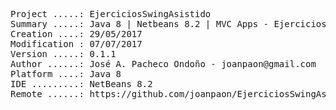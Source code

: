 <pre>

Project .....: EjerciciosSwingAsistido
Summary .....: Java 8 | Netbeans 8.2 | MVC Apps - Ejercicios
Creation ....: 29/05/2017
Modification : 07/07/2017
Version .....: 0.1.1
Author ......: José A. Pacheco Ondoño - joanpaon@gmail.com
Platform ....: Java 8
IDE .........: NetBeans 8.2
Remote ......: https://github.com/joanpaon/EjerciciosSwingAsistido.git

</pre>
